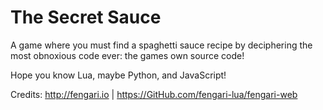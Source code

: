 # The Secret Sauce 

A game where you must find a spaghetti sauce recipe by deciphering the most obnoxious code ever: the games own source code!

Hope you know Lua, maybe Python, and JavaScript!

Credits:
http://fengari.io | https://GitHub.com/fengari-lua/fengari-web
